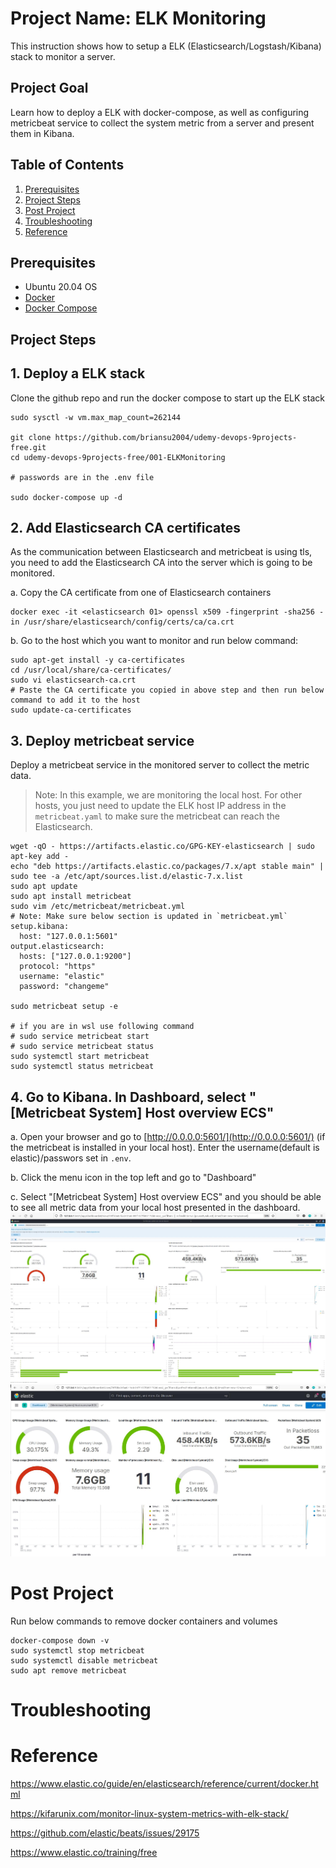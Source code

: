 # Project Name: ELK Monitoring

This instruction shows how to setup a ELK (Elasticsearch/Logstash/Kibana) stack to monitor a server.

## Project Goal

Learn how to deploy a ELK with docker-compose, as well as configuring metricbeat service to collect the system metric from a server and present them in Kibana.

## Table of Contents

1. [Prerequisites](#prerequisites)
2. [Project Steps](#project_steps)
3. [Post Project](#post_project)
4. [Troubleshooting](#troubleshooting)
5. [Reference](#reference)

## <a name="prerequisites">Prerequisites</a>

- Ubuntu 20.04 OS
- [Docker](https://docs.docker.com/engine/install/ubuntu/)
- [Docker Compose](https://docs.docker.com/compose/install/)

## <a name="project_steps">Project Steps</a>

## 1. Deploy a ELK stack

Clone the github repo and run the docker compose to start up the ELK stack

```
sudo sysctl -w vm.max_map_count=262144

git clone https://github.com/briansu2004/udemy-devops-9projects-free.git
cd udemy-devops-9projects-free/001-ELKMonitoring

# passwords are in the .env file

sudo docker-compose up -d
```

## 2. Add Elasticsearch CA certificates

As the communication between Elasticsearch and metricbeat is using tls, you need to add the Elasticsearch CA into the server which is going to be monitored.

a. Copy the CA certificate from one of Elasticsearch containers

```
docker exec -it <elasticsearch 01> openssl x509 -fingerprint -sha256 -in /usr/share/elasticsearch/config/certs/ca/ca.crt
```

b.  Go to the host which you want to monitor and run below command:

```
sudo apt-get install -y ca-certificates
cd /usr/local/share/ca-certificates/
sudo vi elasticsearch-ca.crt
# Paste the CA certificate you copied in above step and then run below command to add it to the host
sudo update-ca-certificates
```

## 3. Deploy metricbeat service

Deploy a metricbeat service in the monitored server to collect the metric data.
> Note: In this example, we are monitoring the local host. For other hosts, you just need to update the ELK host IP address in the `metricbeat.yaml` to make sure the metricbeat can reach the Elasticsearch.

```
wget -qO - https://artifacts.elastic.co/GPG-KEY-elasticsearch | sudo apt-key add -
echo "deb https://artifacts.elastic.co/packages/7.x/apt stable main" | sudo tee -a /etc/apt/sources.list.d/elastic-7.x.list
sudo apt update
sudo apt install metricbeat
sudo vim /etc/metricbeat/metricbeat.yml
# Note: Make sure below section is updated in `metricbeat.yml`
setup.kibana:
  host: "127.0.0.1:5601"
output.elasticsearch:
  hosts: ["127.0.0.1:9200"]
  protocol: "https"
  username: "elastic"
  password: "changeme"

sudo metricbeat setup -e

# if you are in wsl use following command
# sudo service metricbeat start
# sudo service metricbeat status
sudo systemctl start metricbeat
sudo systemctl status metricbeat
```

## 4. Go to Kibana. In Dashboard, select "[Metricbeat System] Host overview ECS"

a. Open your browser and go to [http://0.0.0.0:5601/](http://0.0.0.0:5601/) (if the metricbeat is installed in your local host). Enter the username(default is elastic)/passwors set in `.env`.

b. Click the menu icon in the top left and go to "Dashboard"

c. Select "[Metricbeat System] Host overview ECS" and you should be able to see all metric data from your local host presented in the dashboard.
![kibana](./images/1.jpg)
![kibana](./images/2.jpg)

# <a name="post_project">Post Project</a>

Run below commands to remove docker containers and volumes

```
docker-compose down -v
sudo systemctl stop metricbeat
sudo systemctl disable metricbeat
sudo apt remove metricbeat
```

# <a name="troubleshooting">Troubleshooting</a>

# <a name="reference">Reference</a>
<https://www.elastic.co/guide/en/elasticsearch/reference/current/docker.html>

<https://kifarunix.com/monitor-linux-system-metrics-with-elk-stack/>

<https://github.com/elastic/beats/issues/29175>

<https://www.elastic.co/training/free>
